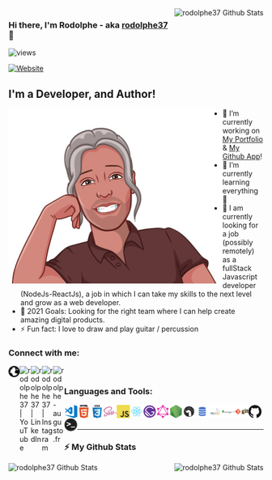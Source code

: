 <img align="right" height="130px" alt="rodolphe37 Github Stats" src="https://imgur.com/y5S62AN.jpg" />

### Hi there, I'm Rodolphe - aka [rodolphe37][website] 👋
![views](https://komarev.com/ghpvc/?username=rodolphe37&label=PROFILE+VIEWS)

[![Website](https://i.imgur.com/xSu6S5v.png)](https://rodolphe-augusto.fr)


## I'm a Developer, and Author!

<img align="left" alt="rodolphe37 Github Stats" src="demo/me-2.jpg" />

- 🔭 I’m currently working on [My Portfolio][website] & [My Github App][githubapp]!
- 🌱 I’m currently learning everything 🤣
- 👯 I am currently looking for a job (possibly remotely) as a fullStack Javascript developer (NodeJs-ReactJs),
     a job in which I can take my skills to the next level and grow as a web developer.
- 🥅 2021 Goals: Looking for the right team where I can help create amazing digital products.
- ⚡ Fun fact: I love to draw and play guitar / percussion


### Connect with me:

[<img align="left" alt="rodolphe-augusto.fr" width="22px" src="https://raw.githubusercontent.com/iconic/open-iconic/master/svg/globe.svg" />][website]
[<img align="left" alt="rodolphe37 | YouTube" width="22px" src="https://cdn.jsdelivr.net/npm/simple-icons@v3/icons/youtube.svg" />][youtube]
[<img align="left" alt="rodolphe37 | LinkedIn" width="22px" src="https://cdn.jsdelivr.net/npm/simple-icons@v3/icons/linkedin.svg" />][linkedin]
[<img align="left" alt="rodolphe37 | Instagram" width="22px" src="https://cdn.jsdelivr.net/npm/simple-icons@v3/icons/instagram.svg" />][instagram]
[<img align="left" alt="rodolphe-augusto.fr" width="22px" src="https://cdn.jsdelivr.net/npm/simple-icons@v3/icons/facebook.svg" />][facebook]

<br />

### Languages and Tools:

[<img align="left" alt="Visual Studio Code" width="26px" src="https://raw.githubusercontent.com/github/explore/80688e429a7d4ef2fca1e82350fe8e3517d3494d/topics/visual-studio-code/visual-studio-code.png" />][website]
[<img align="left" alt="HTML5" width="26px" src="https://raw.githubusercontent.com/github/explore/80688e429a7d4ef2fca1e82350fe8e3517d3494d/topics/html/html.png" />][website]
[<img align="left" alt="CSS3" width="26px" src="https://raw.githubusercontent.com/github/explore/80688e429a7d4ef2fca1e82350fe8e3517d3494d/topics/css/css.png" />][website]
[<img align="left" alt="Sass" width="26px" src="https://raw.githubusercontent.com/github/explore/80688e429a7d4ef2fca1e82350fe8e3517d3494d/topics/sass/sass.png" />][website]
[<img align="left" alt="JavaScript" width="26px" src="https://raw.githubusercontent.com/github/explore/80688e429a7d4ef2fca1e82350fe8e3517d3494d/topics/javascript/javascript.png" />][website]
[<img align="left" alt="React" width="26px" src="https://raw.githubusercontent.com/github/explore/80688e429a7d4ef2fca1e82350fe8e3517d3494d/topics/react/react.png" />][website]
[<img align="left" alt="Gatsby" width="26px" src="https://raw.githubusercontent.com/github/explore/e94815998e4e0713912fed477a1f346ec04c3da2/topics/gatsby/gatsby.png" />][website]
[<img align="left" alt="GraphQL" width="26px" src="https://raw.githubusercontent.com/github/explore/80688e429a7d4ef2fca1e82350fe8e3517d3494d/topics/graphql/graphql.png" />][website]
[<img align="left" alt="Node.js" width="26px" src="https://raw.githubusercontent.com/github/explore/80688e429a7d4ef2fca1e82350fe8e3517d3494d/topics/nodejs/nodejs.png" />][website]
[<img align="left" alt="Deno" width="26px" src="https://raw.githubusercontent.com/github/explore/361e2821e2dea67711cde99c9c40ed357061cf27/topics/deno/deno.png" />][website]
[<img align="left" alt="SQL" width="26px" src="https://raw.githubusercontent.com/github/explore/80688e429a7d4ef2fca1e82350fe8e3517d3494d/topics/sql/sql.png" />][website]
[<img align="left" alt="MySQL" width="26px" src="https://raw.githubusercontent.com/github/explore/80688e429a7d4ef2fca1e82350fe8e3517d3494d/topics/mysql/mysql.png" />][website]
[<img align="left" alt="MongoDB" width="26px" src="https://raw.githubusercontent.com/github/explore/80688e429a7d4ef2fca1e82350fe8e3517d3494d/topics/mongodb/mongodb.png" />][website]
[<img align="left" alt="Git" width="26px" src="https://raw.githubusercontent.com/github/explore/80688e429a7d4ef2fca1e82350fe8e3517d3494d/topics/git/git.png" />][website]
[<img align="left" alt="GitHub" width="26px" src="https://raw.githubusercontent.com/github/explore/78df643247d429f6cc873026c0622819ad797942/topics/github/github.png" />][website]
[<img align="left" alt="Terminal" width="26px" src="https://raw.githubusercontent.com/github/explore/80688e429a7d4ef2fca1e82350fe8e3517d3494d/topics/terminal/terminal.png" />][website]

<br />
<br />

---


### :zap: My Github Stats</summary>

  <img align="left" alt="rodolphe37 Github Stats" src="https://github-readme-stats.rodolphe37.vercel.app/api?username=rodolphe37&show_icons=true&hide_border=true" />
  <img align="right" alt="rodolphe37 Github Stats" src="https://github-readme-stats.rodolphe37.vercel.app/api/top-langs/?username=rodolphe37" />


[website]: https://rodolphe-augusto.fr
[githubapp]: https://my-github-pwa.netlify.app
[youtube]: https://www.youtube.com/channel/UCfE6fziUhgiiT2ZuxUud6oQ/playlists
[instagram]: https://www.instagram.com/rodolphelakotaspirit/
[linkedin]: https://www.linkedin.com/in/rodolphe-augusto-d%C3%A9veloppeur-full-stack-javascript-react-node-1a20b759/
[facebook]: https://www.facebook.com/rodolphe.augusto.7

